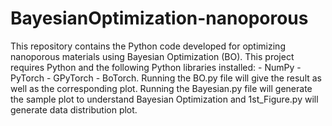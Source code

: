 # BayesianOptimization-nanoporous
This repository contains the Python code developed for optimizing nanoporous materials using Bayesian Optimization (BO). This project requires Python and the following Python libraries installed: - NumPy - PyTorch - GPyTorch - BoTorch.
Running the BO.py file will give the result as well as the corresponding plot.
Running the Bayesian.py file will generate the sample plot to understand Bayesian Optimization and 1st_Figure.py will generate data distribution plot.
